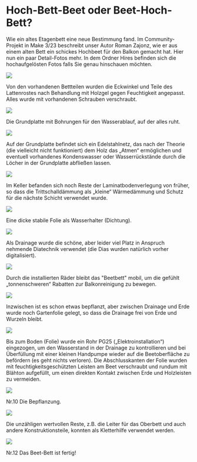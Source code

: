 # Hoch-Bett-Beet oder Beet-Hoch-Bett?

Wie ein altes Etagenbett eine neue Bestimmung fand. Im Community-Projekt in Make 3/23 beschreibt unser Autor Roman Zajonz, wie er aus einem alten Bett ein schickes Hochbeet für den Balkon gemacht hat. Hier nun ein paar Detail-Fotos mehr. In dem Ordner Hires befinden sich die hochaufgelösten Fotos falls Sie genau hinschauen möchten.



![](01.jpg)

Von den vorhandenen Bettteilen wurden die Eckwinkel und Teile des Lattenrostes nach Behandlung mit Holzgel gegen Feuchtigkeit angepasst. Alles wurde mit vorhandenen Schrauben verschraubt.

![](02.jpg)

Die Grundplatte mit Bohrungen für den Wasserablauf, auf der alles ruht.

![](03.jpg)

Auf der Grundplatte befindet sich ein Edelstahlnetz, das nach der Theorie (die vielleicht nicht funktioniert) dem Holz das „Atmen“ ermöglichen und eventuell vorhandenes Kondenswasser oder Wasserrückstände durch die Löcher in der Grundplatte abfließen lassen.

![](04.jpg)

Im Keller befanden sich noch Reste der Laminatbodenverlegung von früher, so dass die Trittschalldämmung als „kleine“ Wärmedämmung und Schutz für die nächste Schicht verwendet wurde.

![](05.jpg)

Eine dicke stabile Folie als Wasserhalter (Dichtung).

![](06.jpg)

Als Drainage wurde die schöne, aber leider viel Platz in Anspruch nehmende Diatechnik verwendet (die Dias wurden natürlich vorher digitalisiert).

![](07.jpg)

Durch die installierten Räder bleibt das "Beetbett" mobil, um die gefühlt „tonnenschweren“ Rabatten zur Balkonreinigung zu bewegen.

![](08.jpg)

Inzwischen ist es schon etwas bepflanzt, aber zwischen Drainage und Erde wurde noch Gartenfolie gelegt, so dass die Drainage frei von Erde und Wurzeln bleibt.

![](09.jpg)

Bis zum Boden (Folie) wurde ein Rohr PG25 („Elektroinstallation“) eingezogen, um den Wasserstand in der Drainage zu kontrollieren und bei Überfüllung mit einer kleinen Handpumpe wieder auf die Beetoberfläche zu befördern (es geht nichts verloren). Die Abschlusskanten der Folie wurden mit feuchtigkeitsgeschützten Leisten am Beet verschraubt und rundum mit Blähton aufgefüllt, um einen direkten Kontakt zwischen Erde und Holzleisten zu vermeiden.

![](10.jpg)

Nr.10 Die Bepflanzung.

![](11.jpg)

Die unzähligen wertvollen Reste, z.B. die Leiter für das Oberbett und auch andere Konstruktionsteile, konnten als Kletterhilfe verwendet werden.

![](12.jpg)

Nr.12 Das Beet-Bett ist fertig!

